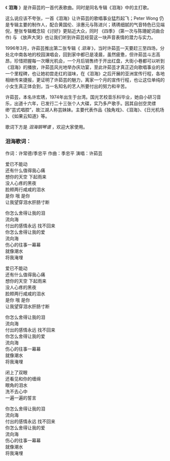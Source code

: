 

《 **泪海** 》是许茹芸的一首代表歌曲。同时是同名专辑《泪海》中的主打歌。

这么说应该不夸张，一首《泪海》让许茹芸的歌唱事业猛烈起飞；Peter Wong
仍是专辑主要的制作人，配合黄国伦、涂惠元与陈进兴；琇琇细腻的气音特色已见端倪，整张专辑概念较《讨好》更贴近大众，同时 《四季》 (第一次与陈珊妮词曲合作)
与 《放声大哭》也让我们听到许茹芸经营这一块声音表情的潜力与实力。

1996年3月，许茹芸推出第二张专辑《 _泪海_
》，当时许茹芸一天要赶三至四场，分处北中南各地的校园演唱会，回到家中都已是凌晨，虽然疲惫，但许茹芸斗志高昂，珍惜把握每一次曝光机会，一个月后销售终于开出红盘，大街小巷都可以听到《泪海》的播放，许茹芸风光地举办庆功宴，至此许茹芸才真正迈向歌唱事业的另一个里程碑，也让她初尝走红的滋味，在《泪海》之后开展的亚洲宣传行程，各地相继传来捷报，更证明了许茹芸的魅力，离家一个月的宣传行程，也让这位单纯的小女生真正体会到，当一名知名的艺人所要付出的努力和辛苦。

许茹芸，本名许宏琇，1974年出生于台湾。国光艺校音乐科毕业，她自小研习音乐，出道十六年，已发行二十三张个人大碟，实乃多产歌手。因其自创空灵缥缈“芸式唱腔”，故江湖人称芸妹妹。主要代表作品《独角戏​》、《泪海​》、《日光机场​》、《如果云知道​》等。

歌词下方是 _泪海钢琴谱_ ，欢迎大家使用。

### 泪海歌词：

作词：许常德/季忠平 作曲：季忠平 演唱：许茹芸

  

爱已不能动  
还有什么值得我心痛  
想你的天空 下起雨来  
没人心疼的黑夜  
脸颊两行咸咸的泪水  
是你 哦 是你  
让我望穿泪水肝肠寸断

你怎么舍得让我的泪  
流向海  
付出的感情永远 找不回来  
你怎么舍得让我的爱  
流向海  
伤心的往事一幕幕  
就像潮水  
将我淹埋

爱已不能动  
还有什么值得我心痛  
想你的天空 下起雨来  
没人心疼的黑夜  
脸颊两行咸咸的泪水  
是你 哦 是你  
让我望穿泪水肝肠寸断

你怎么舍得让我的泪  
流向海  
付出的感情永远 找不回来  
你怎么舍得让我的爱  
流向海  
伤心的往事一幕幕  
就像潮水  
将我淹埋

闭上了双眼  
还看见和你的缠绵  
眼角的泪水  
洗不去心中  
一遍一遍的誓言

你怎么舍得让我的泪  
流向海  
付出的感情永远 找不回来  
你怎么舍得让我的爱  
流向海  
伤心的往事一幕幕  
就像潮水  
将我淹埋

